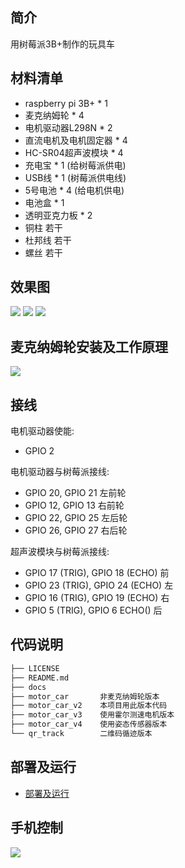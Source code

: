 ## 简介

用树莓派3B+制作的玩具车

## 材料清单

* raspberry pi 3B+ * 1
* 麦克纳姆轮 * 4
* 电机驱动器L298N * 2
* 直流电机及电机固定器 * 4
* HC-SR04超声波模块 * 4
* 充电宝 * 1 (给树莓派供电)
* USB线 * 1 (树莓派供电线)
* 5号电池 * 4 (给电机供电)
* 电池盒 * 1
* 透明亚克力板 * 2
* 铜柱 若干
* 杜邦线 若干
* 螺丝 若干

## 效果图

![](/docs/statics/toy_car_view_1.jpg)
![](/docs/statics/toy_car_view_3.jpg)
![](/docs/statics/toy_car_view_2.jpg)

## 麦克纳姆轮安装及工作原理

![](/docs/statics/directions.png)

## 接线

电机驱动器使能:

* GPIO 2

电机驱动器与树莓派接线:

* GPIO 20, GPIO 21  左前轮
* GPIO 12, GPIO 13  右前轮
* GPIO 22, GPIO 25  左后轮
* GPIO 26, GPIO 27  右后轮

超声波模块与树莓派接线:

* GPIO 17 (TRIG), GPIO 18 (ECHO)  前
* GPIO 23 (TRIG), GPIO 24 (ECHO)  左
* GPIO 16 (TRIG), GPIO 19 (ECHO)  右
* GPIO 5 (TRIG), GPIO 6 ECHO()  后

## 代码说明

~~~sh
├── LICENSE
├── README.md
├── docs
├── motor_car       非麦克纳姆轮版本
├── motor_car_v2    本项目用此版本代码
├── motor_car_v3    使用霍尔测速电机版本
├── motor_car_v4    使用姿态传感器版本
└── qr_track        二维码循迹版本
~~~

## 部署及运行

* [部署及运行](/docs/motor_car.md)

## 手机控制

![](/docs/statics/action_control.png)

